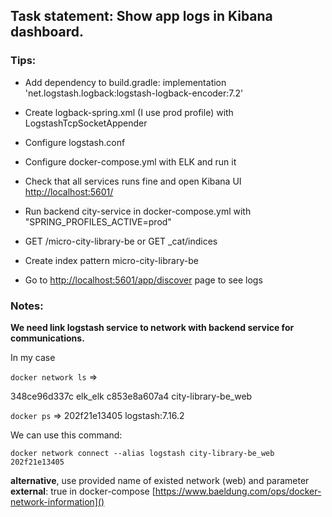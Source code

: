 ## Task statement: Show app logs in Kibana dashboard.

### Tips:

- Add dependency to build.gradle:  implementation 'net.logstash.logback:logstash-logback-encoder:7.2'

- Create logback-spring.xml (I use prod profile) with LogstashTcpSocketAppender

- Configure logstash.conf

- Configure docker-compose.yml with ELK and run it

- Check that all services runs fine and open Kibana UI [http://localhost:5601/]()

- Run backend city-service in docker-compose.yml with "SPRING_PROFILES_ACTIVE=prod"

- GET /micro-city-library-be or GET _cat/indices

- Create index pattern micro-city-library-be

- Go to [http://localhost:5601/app/discover]() page to see logs

### Notes:

**We need link logstash service to network with backend service for communications.**

In my case

`docker network ls`  =>

348ce96d337c elk_elk c853e8a607a4 city-library-be_web

`docker ps`    =>  202f21e13405 logstash:7.16.2

We can use this command:

`docker network connect --alias logstash city-library-be_web 202f21e13405`

**alternative**, use provided name of existed network (web) and parameter **external**: true in docker-compose
[https://www.baeldung.com/ops/docker-network-information]()

